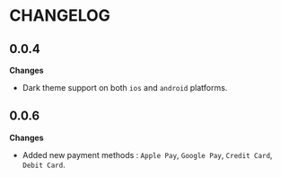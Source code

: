 # CHANGELOG

## 0.0.4

**Changes**

- Dark theme support on both `ios` and `android` platforms.


## 0.0.6

**Changes**

- Added new payment methods : `Apple Pay`, `Google Pay`, `Credit Card`, `Debit Card`.